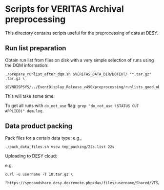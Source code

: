 # Scripts for VERITAS Archival preprocessing

This directory contains scripts useful for the preprocessing of data at DESY.

## Run list preparation

Obtain run list from files on disk with a very simple selection of runs using the DQM information:
```
./prepare_runlist_after_dqm.sh $VERITAS_DATA_DIR/DBTEXT/ "*.tar.gz" .tar.gz \
        $EVNDISPSYS/../EventDisplay_Release_v490/preprocessing/runlists_good_observation_runs/removed_runs.dat
```
This will take some time.

To get all runs with `do_not_use` flag: `grep "do_not_use (STATUS CUT APPLIED)" dqm.log`.


## Data product packing

Pack files for a certain data type:
e.g., 
```
./pack_data_files.sh mscw tmp_packing/22s.list 22s
```

Uploading to DESY cloud:

e.g.
```
curl -u username -T 10.tar.gz \
    "https://syncandshare.desy.de/remote.php/dav/files/username/Shared/VTS/22s/10.tar.gz"
```
